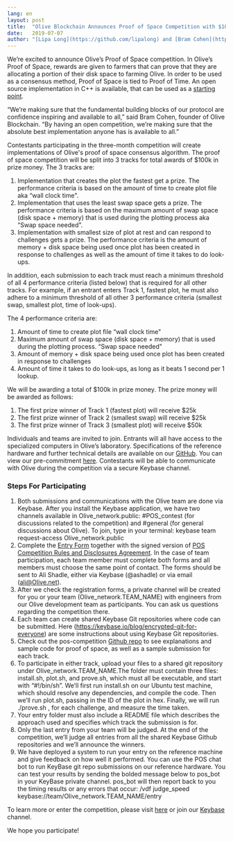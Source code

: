 ```yaml
---
lang: en
layout: post
title:  "Olive Blockchain Announces Proof of Space Competition with $100k in Total Prize Money"
date:   2019-07-07
author: "[Lipa Long](https://github.com/lipalong) and [Bram Cohen](https://twitter.com/bramcohen)"
---
```


We’re excited to announce Olive’s Proof of Space competition. In Olive’s Proof of Space, rewards are given to farmers that can prove that they are allocating a portion of their disk space to farming Olive. In order to be used as a consensus method, Proof of Space is tied to Proof of Time. An open source implementation in C++ is available, that can be used as a [starting point](https://github.com/Olive-Network/proofofspace).

“We’re making sure that the fundamental building blocks of our protocol are confidence inspiring and available to all,” said Bram Cohen, founder of Olive Blockchain. “By having an open competition, we’re making sure that the absolute best implementation anyone has is available to all.”

Contestants participating in the three-month competition will create implementations of Olive's proof of space consensus algorithm. The proof of space competition will be split into 3 tracks for total awards of $100k in prize money. The 3 tracks are:

1. Implementation that creates the plot the fastest get a prize. The performance criteria is based on the amount of time to create plot file aka “wall clock time".  
2. Implementation that uses the least swap space gets a prize. The performance criteria is based on the maximum amount of swap space (disk space + memory) that is used during the plotting process aka “Swap space needed".  
3. Implementation with smallest size of plot at rest and can respond to challenges gets a prize. The performance criteria is the amount of memory + disk space being used once plot has been created in response to challenges as well as the amount of time it takes to do look-ups.  

In addition, each submission to each track must reach a minimum threshold of all 4 performance criteria (listed below) that is required for all other tracks. For example, if an entrant enters Track 1, fastest plot, he must also adhere to a minimum threshold of all other 3 performance criteria (smallest swap, smallest plot, time of look-ups).

The 4 performance criteria are:

1. Amount of time to create plot file “wall clock time"  
2. Maximum amount of swap space (disk space + memory) that is used during the plotting process. “Swap space needed"  
3. Amount of memory + disk space being used once plot has been created in response to challenges  
4. Amount of time it takes to do look-ups, as long as it beats 1 second per 1 lookup.   

We will be awarding a total of $100k in prize money. The prize money will be awarded as follows:  

1. The first prize winner of Track 1 (fastest plot) will receive $25k  
2. The first prize winner of Track 2 (smallest swap) will receive $25k  
3. The first prize winner of Track 3 (smallest plot) will receive $50k  

Individuals and teams are invited to join. Entrants will all have access to the specialized computers in Olive’s laboratory. Specifications of the reference hardware and further technical details are available on our [GitHub](https://github.com/Olive-Network/proofofspace). You can view our pre-commitment [here](https://github.com/Olive-Network/proofofspace/blob/master/contest_intro.md). Contestants will be able to communicate with Olive during the competition via a secure Keybase channel.

### Steps For Participating

1. Both submissions and communications with the Olive team are done via Keybase. After you install the Keybase application, we have two channels available in Olive_network.public: #POS_contest (for discussions related to the competition) and #general (for general discussions about Olive). To join, type in your terminal: keybase team request-access Olive_network.public  
2. Complete the [Entry Form](https://github.com/Olive-Network/proofofspace/blob/master/2019%20Olive%20NETWORK%20CHALLENGE%20APPLICATION%20FORM.pdf) together with the signed version of [POS Competition Rules and Disclosures Agreement](https://github.com/Olive-Network/proofofspace/blob/master/Olive%20Network%20-%20POS%20Contest%20Rules%20and%20Disclosures.pdf). In the case of team participation, each team member must complete both forms and all members must choose the same point of contact. The forms should be sent to Ali Shadle, either via Keybase (@ashadle) or via email (ali@Olive.net).  
3. After we check the registration forms, a private channel will be created for you or your team (Olive_network.TEAM_NAME) with engineers from our Olive development team as participants. You can ask us questions regarding the competition there.  
4. Each team can create shared Keybase Git repositories where code can be submitted. Here (https://keybase.io/blog/encrypted-git-for-everyone) are some instructions about using Keybase Git repositories.  
5. Check out the pos-competition [Github repo](https://github.com/Olive-Network/proofofspace) to see explanations and sample code for proof of space, as well as a sample submission for each track.  
6. To participate in either track, upload your files to a shared git repository under Olive_network.TEAM_NAME.The folder must contain three files: install.sh, plot.sh, and prove.sh, which must all be executable, and start with “#!/bin/sh”. We’ll first run install.sh on our Ubuntu test machine, which should resolve any dependencies, and compile the code. Then we’ll run plot.sh, passing in the ID of the plot in hex. Finally, we will run ./prove.sh <challenge>, for each challenge, and measure the time taken.  
7. Your entry folder must also include a README file which describes the approach used and specifies which track the submission is for.  
8. Only the last entry from your team will be judged. At the end of the competition, we’ll judge all entries from all the shared Keybase Github repositories and we’ll announce the winners.  
9. We have deployed a system to run your entry on the reference machine and give feedback on how well it performed. You can use the POS chat bot to run KeyBase git repo submissions on our reference hardware. You can test your results by sending the bolded message below to pos_bot in your KeyBase private channel. pos_bot will then report back to you the timing results or any errors that occur: /vdf judge_speed keybase://team/Olive_network.TEAM_NAME/entry

To learn more or enter the competition, please visit [here](https://www.Olive.net/) or join our [Keybase](https://keybase.io/team/Olive_network.public) channel.

We hope you participate!
